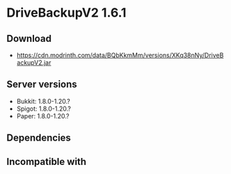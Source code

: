 # DriveBackupV2 1.6.1

## Download
- https://cdn.modrinth.com/data/BQbKkmMm/versions/XKq38nNy/DriveBackupV2.jar

## Server versions
- Bukkit: 1.8.0-1.20.?
- Spigot: 1.8.0-1.20.?
- Paper: 1.8.0-1.20.?

## Dependencies

## Incompatible with